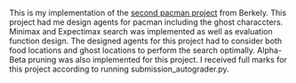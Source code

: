 This is my implementation of the [second pacman project](https://inst.eecs.berkeley.edu/~cs188/fa19/project2/) from Berkely. This project had me design agents for pacman including the ghost characcters. Minimax and Expectimax search was implemented as well as evaluation function design. The designed agents for this project had to consider both food locations and ghost locations to perform the search optimally. Alpha-Beta pruning was also implemented for this project. I received full marks for this project according to running submission_autograder.py. 
